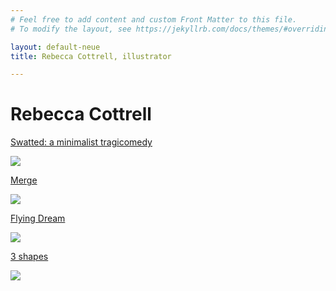 ```yaml
---
# Feel free to add content and custom Front Matter to this file.
# To modify the layout, see https://jekyllrb.com/docs/themes/#overriding-theme-defaults

layout: default-neue
title: Rebecca Cottrell, illustrator 

---
```


# Rebecca Cottrell


[Swatted: a minimalist tragicomedy](swatted-a-minimalist-tragicomedy)

![](../images/fruitbowl_cover_blue.png)

[Merge](merge)

![](../images/merge_photo.JPG)

[Flying Dream](flying-dream)

![](../images/thumb_fd.png)


[3 shapes](3-shapes)

![](../images/3_shapes_thumbnail.jpg)
